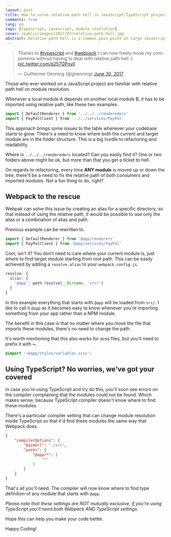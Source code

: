 ```yaml
---
layout: post
title: How to solve relative path hell in JavaScript/TypeScript projects
comments: true
lang: en
tags: [typescript, javascript, module resolution]
cover: /public/images/2017/07/relative-path-hell.jpg
abstract: Relative path hell is a common pain point on large JavaScript/TypeScript projects. Learn how Webpack can help you solve this problem.
---
```


<blockquote class="twitter-tweet" data-lang="en"><p lang="en" dir="ltr">Thanks to <a href="https://twitter.com/hashtag/typescript?src=hash">#typescript</a> and <a href="https://twitter.com/hashtag/webpack?src=hash">#webpack</a> I can now freely move my components without having to deal with relative path hell :) <a href="https://t.co/q257QPoylI">pic.twitter.com/q257QPoylI</a></p>&mdash; Guilherme Oenning (@goenning) <a href="https://twitter.com/goenning/status/880884293500850176">June 30, 2017</a></blockquote>
<script async src="//platform.twitter.com/widgets.js" charset="utf-8"></script>

Those who ever worked on a JavaScript project are familiar with relative path hell on module resolution. 

Whenever a local module A depends on another local module B, it has to be imported using relative path, like these two examples.

```typescript
import { DefaultRenderer } from '../../../rendereders'
import { PayPalClient } from '../../services/PayPal'
```

This approach brings some issues to the table whenever your codebase starts to grow. There's a need to know where both the current and target module are in the folder structure. This is a big hurdle to refactoring and readability. 

Where is `../../../rendereders` located? Can you easily find it? One or two folders above might be ok, but more than that you get a ticket to hell.

On regards to refactoring, every time **ANY module** is moved up or down the tree, there'll be a need to fix the relative path of both consumers and imported modules. Not a fun thing to do, right?

## Webpack to the rescue

Webpak can solve this issue by creating an alias for a specific directory, so that instead of using the relative path, it would be possible to use only the alias or a combination of alias and path.

Previous example can be rewritten to.

```typescript
import { DefaultRenderer } from '@app/renderers'
import { PayPalClient } from '@app/services/PayPal'
```

Cool, isn't it? You don't need to care where your current module is, just where to find target module starting from root path. This can be easily achieved by adding a `resolve.alias` to your `webpack.config.js`.

```javascript
resolve: {
  alias: {
    '@app': path.resolve(__dirname, 'src/')
  }
}
```

In this example everything that starts with `@app` will be loaded from `src/`. I like to call it `@app` as it becomes easy to know whenever you're importing something from your app rather than a NPM module.

The benefit in this case is that no matter where you move the file that imports these modules, there's no need to change the path.

It's worth mentioning that this also works for scss files, but you'll need to prefix it with **~**.

```scss
@import '~@app/styles/variables.scss';
```

## Using TypeScript? No worries, we've got your covered

In case you're using TypeScript and try do this, you'll soon see errors on the compiler complaining that the modules could not be found. Which makes sense, because TypeScript compiler doesn't know where to find these modules. 

There's a particular compiler setting that can change module resolution inside TypeScript so that it'd find these modules the same way that Webpack does.

```json
{
    "compilerOptions": {
        "baseUrl": "./src",
        "paths": {
            "@app/*": [
                "*"
            ]
        }
    }
}
```

That's all you'll need. The compiler will now know where to find type definition of any module that starts with `@app`.

*Please note that these settings are NOT mutually exclusive, if you're using TypeScript you'll need both Webpack AND TypeScript settings.*

Hope this can help you make your code better.

Happy Coding!
